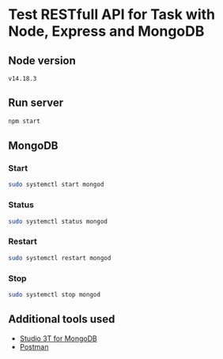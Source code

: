 # Test RESTfull API for Task with Node, Express and MongoDB

## Node version

`v14.18.3`

## Run server

```sh
npm start
```

## MongoDB

### Start

```sh
sudo systemctl start mongod
```

### Status

```sh
sudo systemctl status mongod
```

### Restart

```sh
sudo systemctl restart mongod
```

### Stop

```sh
sudo systemctl stop mongod
```

## Additional tools used

- [Studio 3T for MongoDB](https://studio3t.com/knowledge-base/articles/how-to-install-studio-3t-on-linux/)
- [Postman]()
